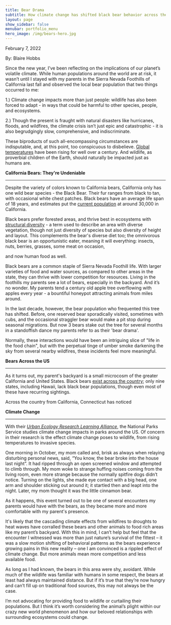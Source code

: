 ```yaml
---
title: Bear Drama
subtitle: How climate change has shifted black bear behavior across the US 
layout: page
show_sidebar: false
menubar: portfolio_menu
hero_image: /img/bears-hero.jpg
---
```


February 7, 2022

By: Blaire Hobbs

Since the new year, I’ve been reflecting on the implications of our planet’s volatile climate. While human populations around the world are at risk, it wasn’t until I stayed with my parents in the Sierra Nevada Foothills of California last fall and observed the local bear population that two things occurred to me:

1.) Climate change impacts more than just people: wildlife has also been forced to adapt - in ways that could be harmful to other species, people, and ecosystems. 

2.) Though the present is fraught with natural disasters like hurricanes, floods, and wildfires, the climate crisis isn’t just epic and catastrophic - it is also begrudgingly slow, comprehensive, and indiscriminate.

These biproducts of such all-encompassing circumstances are indisputable, and, at this point, too conspicuous to disbelieve. [Global temperatures](https://earthobservatory.nasa.gov/world-of-change/decadaltemp.php) have been rising for well over a century. And wildlife, as proverbial children of the Earth, should naturally be impacted just as humans are. 

**California Bears: They're Undeniable**

------

Despite the variety of colors known to California bears, California only has one wild bear species - the Black Bear. Their fur ranges from black to tan, with occasional white chest patches. Black bears have an average life span of 18 years, and estimates put the [current population](https://wildlife.ca.gov/Conservation/Mammals/Black-Bear) at around 30,000 in California.

Black bears prefer forested areas, and thrive best in ecosystems with [structural diversity](https://www.bing.com/search?q=structural+diversity+bio&qs=n&form=QBRE&sp=-1&pq=structural+diversity+bio&sc=1-24&sk=&cvid=57176C65051C4C82877CF88B5A1693C6) - a term used to describe an area with diverse vegetation, though not just diversity of species but also diversity of height and layout. This complements the bear's diverse diet too; the omnivorous black bear is an opportunistic eater, meaning it will everything: insects, nuts, berries, grasses, some meat on occasion,

[^1]: check out this interesting article about the Yellowstone grizzly bear's consumption of wolf kills- talk about opportunistic!

  and now human food as well. 

Black bears are a common staple of Sierra Nevada Foothill life. With larger varieties of food and water sources, as compared to other areas in the state, they can thrive with lower competition for resources. Living in the foothills my parents see a lot of bears, especially in the backyard. And it’s no wonder. My parents tend a century old apple tree overflowing with apples every year - a bountiful honeypot attracting animals from miles around. 

In the last decade, however, the bear population who frequented this tree has shifted. Before, one reserved bear sporadically visited, sometimes with cubs, and the occasional straggler bear would make a pit stop during seasonal migrations. But now 3 bears stake out the tree for several months in a standoffish dance my parents refer to as their 'bear drama'. 

Normally, these interactions would have been an intriguing slice of "life in the food chain", but with the perpetual tinge of umber smoke darkening the sky from several nearby wildfires, these incidents feel more meaningful. 

**Bears Across the US**

------

As it turns out, my parent's backyard is a small microcosm of the greater California and United States. Black bears [exist across the country](https://wildlifeinformer.com/black-bear-population-by-state/#:~:text=A%20quick%20look%20at%20Black%20Bears%201%20Habitat.,sleep%20they%20go%20into%20varies.%20More%20items...%20); only nine states, including Hawaii, lack black bear populations, though even most of these have recurring sightings.

Across the country from California, Connecticut has noticed 





**Climate Change**

------

With their [*Urban Ecology Research Learning Alliance*](https://www.nps.gov/rlc/urbanecology/environmental-and-climate-change.htm), the National Parks Service studies climate change impacts in parks around the US. Of concern in their research is the effect climate change poses to wildlife, from rising temperatures to invasive species. 









One morning in October, my mom called and, brisk as always when relaying disturbing personal news, said, “You know, the bear broke into the house last night”. It had ripped through an open screened window and attempted to climb through. My mom woke to strange huffing noises coming from the living room, even more strange because the normally spitfire dogs didn’t notice. Turning on the lights, she made eye contact with a big head, one arm and shoulder sticking out around it; it  startled then and leapt into the night. Later, my mom thought it was the little cinnamon bear.

As it happens, this event turned out to be one of several encounters my parents would have with the bears, as they became more and more comfortable with my parent's presence.

It's likely that the cascading climate effects from wildfires to droughts to heat waves have corralled these bears and other animals to food rich areas like my parent’s backyard. With this in mind, I can’t help but feel that the encounter I witnessed was more than just nature’s survival of the fittest – it was a slow motion shifting of behavioral patterns as the bears experience growing pains in this new reality – one I am convinced is a rippled effect of climate change. But more animals mean more competition and less available food.

As long as I had known, the bears in this area were shy, avoidant. While much of the wildlife was familiar with humans in some respect, the bears at least had always maintained distance. But if it’s true that they’re now hungry and can’t fill up on traditional food sources, this may not always be the case. 

I’m not advocating for providing food to wildlife or curtailing their populations. But I think it’s worth considering the animal’s plight within our crazy new world phenomenon and how our beloved relationships with surrounding ecosystems could change. 

